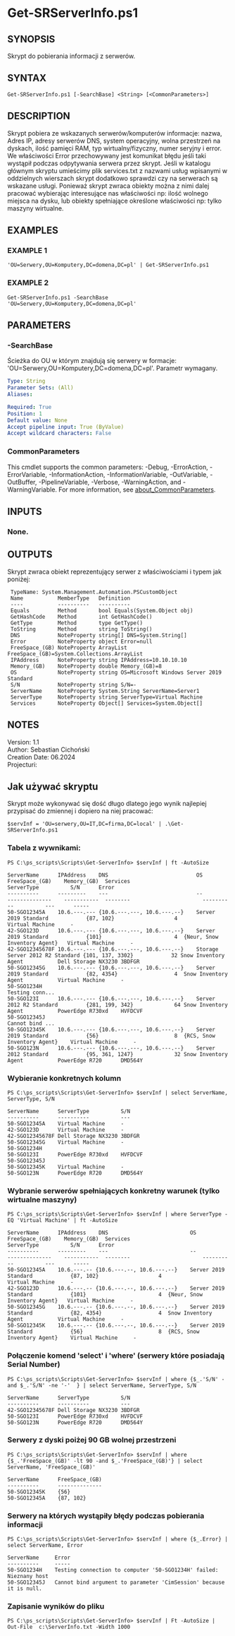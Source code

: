 # Get-SRServerInfo.ps1

## SYNOPSIS
Skrypt do pobierania informacji z serwerów.

## SYNTAX

```
Get-SRServerInfo.ps1 [-SearchBase] <String> [<CommonParameters>]
```

## DESCRIPTION
Skrypt pobiera ze wskazanych serwerów/komputerów informacje: nazwa, Adres IP, adresy serwerów DNS, system operacyjny, wolna przestrzeń na dyskach, ilość pamięci RAM, typ wirtualny/fizyczny, numer seryjny i error.
We właściwości Error przechowywany jest komunikat błędu jeśli taki wystąpił podczas odpytywania serwera przez skrypt.
Jeśli w katalogu głównym skryptu umieścimy plik services.txt z nazwami usług wpisanymi w oddzielnych wierszach skrypt dodatkowo sprawdzi czy na serwerach są wskazane usługi.
Ponieważ skrypt zwraca obiekty można z nimi dalej pracować wybierając interesujące nas właściwości np: ilość wolnego miejsca na dysku, lub obiekty spełniające określone właściwości np: tylko maszyny wirtualne.

## EXAMPLES

### EXAMPLE 1
```
'OU=Serwery,OU=Komputery,DC=domena,DC=pl' | Get-SRServerInfo.ps1
```

### EXAMPLE 2
```
Get-SRServerInfo.ps1 -SearchBase 'OU=Serwery,OU=Komputery,DC=domena,DC=pl'
```

## PARAMETERS

### -SearchBase
Ścieżka do OU w którym znajdują się serwery w formacje: 'OU=Serwery,OU=Komputery,DC=domena,DC=pl'.
Parametr wymagany.

```yaml
Type: String
Parameter Sets: (All)
Aliases:

Required: True
Position: 1
Default value: None
Accept pipeline input: True (ByValue)
Accept wildcard characters: False
```

### CommonParameters
This cmdlet supports the common parameters: -Debug, -ErrorAction, -ErrorVariable, -InformationAction, -InformationVariable, -OutVariable, -OutBuffer, -PipelineVariable, -Verbose, -WarningAction, and -WarningVariable. For more information, see [about_CommonParameters](http://go.microsoft.com/fwlink/?LinkID=113216).

## INPUTS

### None.
## OUTPUTS

 Skrypt zwraca obiekt reprezentujący serwer z właściwościami i typem jak poniżej:

     TypeName: System.Management.Automation.PSCustomObject
     Name           MemberType   Definition
     ----           ----------   ----------
     Equals         Method       bool Equals(System.Object obj)
     GetHashCode    Method       int GetHashCode()
     GetType        Method       type GetType()
     ToString       Method       string ToString()
     DNS            NoteProperty string[] DNS=System.String[]
     Error          NoteProperty object Error=null
     FreeSpace_(GB) NoteProperty ArrayList FreeSpace_(GB)=System.Collections.ArrayList
     IPAddress      NoteProperty string IPAddress=10.10.10.10
     Memory_(GB)    NoteProperty double Memory_(GB)=8
     OS             NoteProperty string OS=Microsoft Windows Server 2019 Standard     
     S/N            NoteProperty string S/N=-
     ServerName     NoteProperty System.String ServerName=Server1
     ServerType     NoteProperty string ServerType=Virtual Machine
     Services       NoteProperty Object[] Services=System.Object[]
## NOTES
Version:        1.1 \
Author:         Sebastian Cichoński \
Creation Date:  06.2024 \
Projecturi:     


## Jak używać skryptu
Skrypt może wykonywać się dość długo dlatego jego wynik najlepiej przypisać do zmiennej i dopiero na niej pracować:
```
$servInf = 'OU=serwery,OU=IT,DC=firma,DC=local' | .\Get-SRServerInfo.ps1
```
### Tabela z wywnikami:
```
PS C:\ps_scripts\Scripts\Get-ServerInfo> $servInf | ft -AutoSize

ServerName      IPAddress    DNS                            OS                              FreeSpace_(GB)    Memory_(GB)  Services                       ServerType          S/N      Error
----------      ---------    ---                            --                              --------------    -----------  --------                       ----------          ---      -----
50-SGO12345A    10.6.---.--- {10.6.---.---, 10.6.---.--}    Server 2019 Standard            {87, 102}                   4                                 Virtual Machine     -
42-SGO123D      10.6.---.--- {10.6.---.---, 10.6.---.--}    Server 2019 Standard            {101}                       4  {Neur, Snow Inventory Agent}   Virtual Machine     -
42-SGO12345678F 10.6.---.--- {10.6.---.---, 10.6.---.--}    Storage Server 2012 R2 Standard {101, 137, 3302}            32 Snow Inventory Agent           Dell Storage NX3230 3BDFGR
50-SGO12345G    10.6.---.--- {10.6.---.---, 10.6.---.--}    Server 2019 Standard            {82, 4354}                  4  Snow Inventory Agent           Virtual Machine     -
50-SGO1234H                                                                                                                                                                            Testing conn... 
50-SGO123I      10.6.---.--- {10.6.---.---, 10.6.---.--}    Server 2012 R2 Standard         {281, 199, 342}             64 Snow Inventory Agent           PowerEdge R730xd    HVFDCVF
50-SGO12345J                                                                                                                                                                           Cannot bind ... 
50-SGO12345K    10.6.---.--- {10.6.---.---, 10.6.---.--}    Server 2019 Standard            {56}                        8  {RCS, Snow Inventory Agent}    Virtual Machine     -
50-SGO123N      10.6.---.--- {10.6.---.---, 10.6.---.--}    Server 2012 Standard            {95, 361, 1247}             32 Snow Inventory Agent           PowerEdge R720      DMD564Y

```
### Wybieranie konkretnych kolumn
```
PS C:\ps_scripts\Scripts\Get-ServerInfo> $servInf | select ServerName, ServerType, S/N

ServerName      ServerType          S/N     
----------      ----------          ---     
50-SGO12345A    Virtual Machine     -
42-SGO123D      Virtual Machine     -
42-SGO12345678F Dell Storage NX3230 3BDFGR
50-SGO12345G    Virtual Machine     -
50-SGO1234H                     
50-SGO123I      PowerEdge R730xd    HVFDCVF
50-SGO12345J     
50-SGO12345K    Virtual Machine     -
50-SGO123N      PowerEdge R720      DMD564Y

```

### Wybranie serwerów spełniających konkretny warunek (tylko wirtualne maszyny)
```
PS C:\ps_scripts\Scripts\Get-ServerInfo> $servInf | where ServerType -EQ 'Virtual Machine' | ft -AutoSize 

ServerName      IPAddress    DNS                          OS                              FreeSpace_(GB)    Memory_(GB)  Services                       ServerType          S/N      Error
----------      ---------    ---                          --                              --------------    -----------  --------                       ----------          ---      -----
50-SGO12345A    10.6.---.-- {10.6.---.--, 10.6.---.--}    Server 2019 Standard            {87, 102}                   4                                 Virtual Machine     -
42-SGO123D      10.6.---.-- {10.6.---.--, 10.6.---.--}    Server 2019 Standard            {101}                       4  {Neur, Snow Inventory Agent}   Virtual Machine     -
50-SGO12345G    10.6.---.-- {10.6.---.--, 10.6.---.--}    Server 2019 Standard            {82, 4354}                  4  Snow Inventory Agent           Virtual Machine     -
50-SGO12345K    10.6.---.-- {10.6.---.--, 10.6.---.--}    Server 2019 Standard            {56}                        8  {RCS, Snow Inventory Agent}    Virtual Machine     -

```

### Połączenie komend 'select' i 'where' (serwery które posiadają Serial Number)
```
PS C:\ps_scripts\Scripts\Get-ServerInfo> $servInf | where {$_.'S/N' -and $_.'S/N' -ne '-'  } | select ServerName, ServerType, S/N

ServerName      ServerType          S/N     
----------      ----------          ---     
42-SGO12345678F Dell Storage NX3230 3BDFGR
50-SGO123I      PowerEdge R730xd    HVFDCVF
50-SGO123N      PowerEdge R720      DMD564Y

```

### Serwery z dyski poiżej 90 GB wolnej przestrzeni 
```
PS C:\ps_scripts\Scripts\Get-ServerInfo> $servInf | where {$_.'FreeSpace_(GB)' -lt 90 -and $_.'FreeSpace_(GB)'} | select ServerName, 'FreeSpace_(GB)'

ServerName      FreeSpace_(GB)    
----------      --------------    
50-SGO12345K    {56}                       
50-SGO12345A    {87, 102}              

```

### Serwery na których wystąpiły błędy podczas pobierania informacji
```
PS C:\ps_scripts\Scripts\Get-ServerInfo> $servInf | where {$_.Error} | select ServerName, Error   

ServerName     Error
----------     -----
50-SGO1234H    Testing connection to computer '50-SGO1234H' failed: Nieznany host      
50-SGO12345J   Cannot bind argument to parameter 'CimSession' because it is null.    
```

### Zapisanie wyników do pliku
```
PS C:\ps_scripts\Scripts\Get-ServerInfo> $servInf | Ft -AutoSize | Out-File  c:\ServerInfo.txt -Width 1000
```
